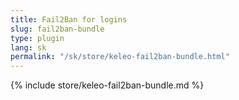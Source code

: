 ```yaml
---
title: Fail2Ban for logins
slug: fail2ban-bundle
type: plugin
lang: sk
permalink: "/sk/store/keleo-fail2ban-bundle.html"
---
```


{% include store/keleo-fail2ban-bundle.md %}
